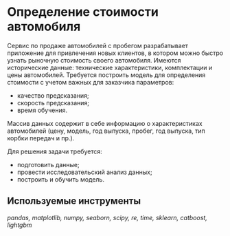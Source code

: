 # Определение стоимости автомобиля

Сервис по продаже автомобилей с пробегом разрабатывает приложение для привлечения новых клиентов, в котором можно быстро узнать рыночную стоимость своего автомобиля. Имеются исторические данные: технические характеристики, комплектации и цены автомобилей. Требуется построить модель для определения стоимости с учетом важных для заказчика параметров: 
- качество предсказания;
- скорость предсказания;
- время обучения.

Массив данных содержит в себе информацию о характеристиках автомобилей (цену, модель, год выпуска, пробег, год выпуска, тип корбки передач и пр.).

Для решения задачи требуется:

- подготовить данные;
- провести исследовательский анализ данных;
- построить и обучить модель.

## Используемые инструменты
*pandas, matplotlib, numpy, seaborn, scipy, re, time, sklearn, catboost, lightgbm* 

